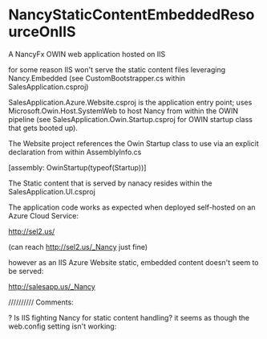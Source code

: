 NancyStaticContentEmbeddedResourceOnIIS
=======================================

A NancyFx OWIN web application hosted on IIS


for some reason IIS won't serve the static content files leveraging Nancy.Embedded (see CustomBootstrapper.cs within SalesApplication.csproj)

SalesApplication.Azure.Website.csproj is the application entry point; uses  Microsoft.Owin.Host.SystemWeb to host 
Nancy from within the OWIN pipeline (see SalesApplication.Owin.Startup.csproj for OWIN startup class that gets booted up).

The Website project references the Owin Startup class to use via an explicit declaration from within AssemblyInfo.cs

[assembly: OwinStartup(typeof(Startup))]

The Static content  that is served by nanacy resides within the SalesApplication.UI.csproj


The application code works as expected when deployed self-hosted on an Azure Cloud Service:

  http://sel2.us/
  
  (can reach http://sel2.us/_Nancy just fine)

however as an IIS Azure Website static, embedded content doesn't seem to be served:

  http://salesapp.us/_Nancy
  


////////// Comments:

? Is IIS fighting Nancy for static content handling? it seems as though the web.config setting isn't working:

  <appSettings>
    <add key="owin:HandleAllRequests" value="true" />
  </appSettings>
